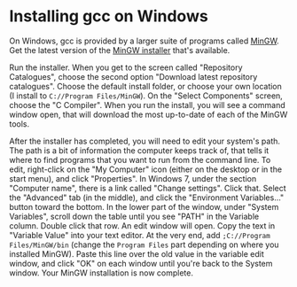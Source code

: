 # Installing gcc on Windows

On Windows, gcc is provided by a larger suite of programs called
[MinGW](http://www.mingw.org/). Get the latest version of the [MinGW
installer](http://sourceforge.net/projects/mingw/files/Installer/mingw-get-inst/)
that's available.

Run the installer. When you get to the screen called "Repository Catalogues",
choose the second option "Download latest repository catalogues". Choose the
default install folder, or choose your own location (I install to
`C://Program Files/MinGW`). On the "Select Components" screen, choose the
"C Compiler". When you run the install, you will see a command window open,
that will download the most up-to-date of each of the MinGW tools.

After the installer has completed, you will need to edit your system's path.
The path is a bit of information the computer keeps track of, that tells it
where to find programs that you want to run from the command line. To edit,
right-click on the "My Computer" icon (either on the desktop or in the start
menu), and click "Properties". In Windows 7, under the section "Computer name",
there is a link called "Change settings". Click that. Select the "Advanced" tab
(in the middle), and click the "Environment Variables..." button toward the
bottom. In the lower part of the window, under "System Variables", scroll down
the table until you see "PATH" in the Variable column. Double click that row.
An edit window will open. Copy the text in "Variable Value" into your text
editor. At the very end, add `;C://Program Files/MinGW/bin` (change the `Program
Files` part depending on where you installed MinGW). Paste this line over the old
value in the variable edit window, and click "OK" on each window until you're
back to the System window. Your MinGW installation is now complete.
